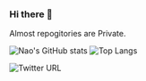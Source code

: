 ### Hi there 👋
Almost repogitories are Private.

![Nao's GitHub stats](https://github-readme-stats.vercel.app/api?username=c-nao27&show_icons=true&count_private=true)
![Top Langs](https://github-readme-stats.vercel.app/api/top-langs/?username=c-nao27&layout=compact)

![Twitter URL](https://img.shields.io/twitter/url?label=cookie_nao27&style=social&url=https%3A%2F%2Ftwitter.com%2Fcookie_nao27)
<!--
**c-nao27/c-nao27** is a ✨ _special_ ✨ repository because its `README.md` (this file) appears on your GitHub profile.

Here are some ideas to get you started:

- 🔭 I’m currently working on ...
- 🌱 I’m currently learning ...
- 👯 I’m looking to collaborate on ...
- 🤔 I’m looking for help with ...
- 💬 Ask me about ...
- 📫 How to reach me: ...
- 😄 Pronouns: ...
- ⚡ Fun fact: ...
-->
